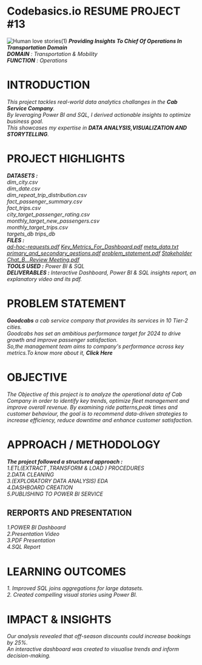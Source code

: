 # Codebasics.io RESUME PROJECT #13  
![Human love stories(1)](https://github.com/user-attachments/assets/9c5274c7-db3f-4e6e-80d1-67abb29f6351)
_**Providing Insights To Chief Of Operations In Transportation Domain**  
**DOMAIN**   :  Transportation & Mobility  
**FUNCTION** :  Operations_

# INTRODUCTION  
_This project tackles real-world data analytics challanges in the **_Cab Service Company_**.  
By leveraging Power BI and SQL, I derived actionable insights to optimize business goal.  
This showcases my expertise in **_DATA ANALYSIS,VISUALIZATION  AND  
STORYTELLING_**._

 # PROJECT HIGHLIGHTS  
 _**DATASETS :**  
 dim_city.csv  
 dim_date.csv  
 dim_repeat_trip_distribution.csv  
 fact_passenger_summary.csv  
 fact_trips.csv  
 city_target_passenger_rating.csv   
 monthly_target_new_passengers.csv  
 monthly_target_trips.csv  
 targets_db 
 trips_db  
 **FILES :**  
 [ad-hoc-requests.pdf](https://drive.google.com/file/d/16VjP50hI0V8rHCcxks_u8lcsCNnPEQDW/view?usp=drivesdk) 
 [Key_Metrics_For_Dashboard.pdf]() 
 [meta_data.txt]() 
 [primary_and_secondary_qestions.pdf]() 
 [problem_statement.pdf]() 
 [Stakeholder Chat_B...Review Meeting.pdf]()  
 **TOOLS USED :** Power BI & SQL  
 **DELIVERABLES :** Interactive Dashboard, Power BI & SQL insights report, an explanatory video and its pdf._ 

# PROBLEM STATEMENT  
_**Goodcabs** a cab service company that provides its services in 10 Tier-2 cities.  
Goodcabs has set an ambitious performance target for 2024 to drive growth and improve passenger satisfaction.  
So,the management team aims to company's performance across key metrics.To know more about it, **Click Here**_

# OBJECTIVE
_The Objective of this project is to analyze the operational data of Cab Company in order to identify 
key trends, optimize fleet management and improve overall revenue. By examining ride patterns,peak times 
and customer behaviour, the goal is to recommend data-driven strategies to increase efficiency, reduce downtime 
and enhance customer satisfaction._

# APPROACH / METHODOLOGY
_**The project followed a structured approach :**_  
_1.ETL(EXTRACT ,TRANSFORM & LOAD ) PROCEDURES_  
_2.DATA CLEANING_  
_3.(EXPLORATORY DATA ANALYSIS) EDA_  
_4.DASHBOARD CREATION_  
_5.PUBLISHING TO POWER BI SERVICE_

## RERPORTS AND PRESENTATION 
_1.POWER BI Dashboard_  
_2.Presentation Video_   
_3.PDF Presentation_   
_4.SQL Report_ 

# LEARNING  OUTCOMES 
_1. Improved SQL joins aggregations for large datasets._  
_2. Created compelling visual stories using Power BI._

# IMPACT & INSIGHTS  
_Our analysis revealed that off-season discounts could increase bookings by 25%.  
An interactive dashboard was created to visualise trends and inform decision-making._
